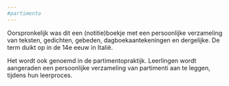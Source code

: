 ```yaml
---
#partimento
---
```


Oorspronkelijk was dit een (notitie)boekje met een persoonlijke verzameling van teksten, gedichten, gebeden, dagboekaantekeningen en dergelijke. De term duikt op in de 14e eeuw in Italië.

Het wordt ook genoemd in de partimentopraktijk. Leerlingen wordt aangeraden een persoonlijke verzameling van partimenti aan te leggen, tijdens hun leerproces.
